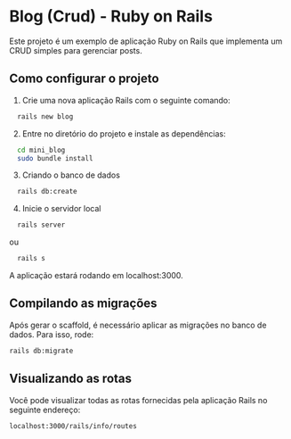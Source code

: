 # Blog (Crud) - Ruby on Rails

Este projeto é um exemplo de aplicação Ruby on Rails que implementa um CRUD simples para gerenciar posts.

## Como configurar o projeto

1. Crie uma nova aplicação Rails com o seguinte comando:
```bash
  rails new blog
```

2. Entre no diretório do projeto e instale as dependências:
```bash
  cd mini_blog
  sudo bundle install
```

3. Criando o banco de dados
```bash
  rails db:create
```

4. Inicie o servidor local
```bash
  rails server
```
  ou
```bash
  rails s
```
A aplicação estará rodando em localhost:3000.

## Compilando as migrações
Após gerar o scaffold, é necessário aplicar as migrações no banco de dados. Para isso, rode:
```bash
rails db:migrate
```

## Visualizando as rotas
Você pode visualizar todas as rotas fornecidas pela aplicação Rails no seguinte endereço:
```bash
localhost:3000/rails/info/routes
```